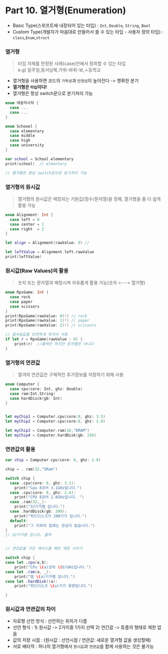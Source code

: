 # Part 10. 열거형(Enumeration)
* Basic Type(스위프트에 내장되어 있는 타입) : `Int`, `Double`, `String`, `Bool`
* Custom Type(개발자가 마음대로 만들어서 쓸 수 있는 타입 - 사용자 정의 타입) : `class`,`Enum`,`struct`

### 열거형    
> 타임 자체를 한정된 사례(case)안에서 정희할 수 있는 타입   
> e.g) 일주일,동서남북,가위-바위-보,ㅗ등학교

* 열거형을 사용하면 코드의 `가독성`과 `안정성`이 높아진다 -> 명확한 분기
* **열거형은 `타입`이다!**
* 열거형은 항상 switch문으로 분기처리 가능

``` Swift
enum 대문자시작 {
  case ...
  case ...
}

enum Schooel {
  case elementary
  case middle
  case high
  case university
}

var school = School.elementary
print(school)  // elmentary

// 열거형은 항상 switch문으로 분기처리 가능

```

### 열거형의 원시값
> 열거형의 원시값은 매칭되는 기본값(정수/문자열)을 정해, 열거형을 좀 더 쉽게 활용 가능


```Swift
enum Alignment: Int {
  case left = 0 
  case center = 1
  case right  = 2 
}

let align = Alignment(rawValue: 0) // 

let leftValue = Alignment.left.rawValue
print(leftValue)

```

### 원시값(Raw Values)의 활용
> 숫자 또는 문자열과 매칭시켜 자유롭게 활용 가능(숫자 <---> 열거형)

```Swift
enum RpsGame: Int {
  case rock
  case paper
  case scissors
}
print(RpsGame(rawValue: 0)!) // rock
print(RpsGame(rawValue: 1)!) // paper
print(RpsGame(rawValue: 2)!) // scissors

// 옵셔널값을 안전하게 벗겨서 사용
if let r = RpsGame(rawValue : 0) {
    print(r)  //출력은 하지만 문자열은 아니다
}
```

### 열거형의 연관값
> 열겨의 연관값은 구체적인 추가정보를 저장하기 위해 사용

```Swift
enum Computer {
  case cpu(core: Int, ghz: Double)
  case ram(Int,String)
  case hardDisck(gb: Int)
}


let myChip1 = Computer.cpu(core:8, ghz: 3.5)
let myChip2 = Computer.cpu(core:8, ghz: 2.0)

let myChip3 = Computer.ram(16,"DRAM")
let myChip4 = Computer.hardDisk(gb: 256)
```

### 연관값의 활용    
```Swift
var chip = Computer.cpu(core: 8, ghz: 2.0)

chip = . ram(32,"SRam")

switch chip {
  case .cpu(core: 8, ghz: 3.1):
    print("Cpu 8코어 3.1GHz입니다.")
  case .cpu(core: 8, ghz: 2.6):
    print("CPU 8코어 2.6GHz입니다. ")
  case .ram(32,_):
    print("32기가램 입니다.")
  case .hardDisck(gb: 200):
    print("하드디스크가 200기가 입니다.")
  default:
    print("그 이외의 칩에는 관심이 없습니다.")
}
// 32기가램 입니다. 출력


// 연관값을 가진 케이스를 패턴 매칭 시키기

switch chip {
case let .cpu(a,b):
    print("CPu \(a)코어 \(b)GHz입니다.")
case let .ram(a, _):
    print("램 \(a)기가램 입니다.")
case let .hardDisk((a):
    print("하드디스크 \(a)기가 용량입니다.")

}

```


### 원시값과 연관값의 차이
* 자료형 선언 방식 : 선언하는 위치가 다름
* 선언 형식 : 1) 원시값 -> 2가지중 1가지 선택 2) 연간괎 -> 튜플의 형태로 제한 없음
* 값의 저장 시점 : (원시값 : 선언시점 / 연관값: 새로운 열겨헝 값을 생성할떼)
* 서로 배타적 : 하나의 열거형에서 `원시값`과 `연관값`을 함께 사용하는 것은 불가능

